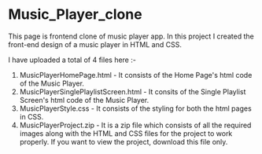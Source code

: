 # Music_Player_clone
This page is frontend clone of music player app. 
In this project I created the front-end design of a music player in HTML and CSS.

I have uploaded a total of 4 files here :-
1. MusicPlayerHomePage.html - It consists of the Home Page's html code of the Music Player.
2. MusicPlayerSinglePlaylistScreen.html - It consits of the Single Playlist Screen's html code of the Music Player.
3. MusicPlayerStyle.css - It consists of the styling for both the html pages in CSS.
4. MusicPlayerProject.zip - It is a zip file which consists of all the required images along with the HTML and CSS files for the project to work properly. If you want to view the project, download this file only.


